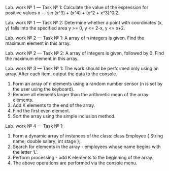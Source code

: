 Lab. work № 1 — Task № 1:
Calculate the value of the expression for positive values x — sin (x^3) + (x^4) + (x^2 + x^3)^0.2.

Lab. work № 1 — Task № 2:
Determine whether a point with coordinates (x, y) falls into the specified area y >= 0, y <= 2-x, y <= x+2.

Lab. work № 2 — Task № 1:
A array of n integers is given. Find the maximum element in this array.

Lab. work № 2 — Task № 2:
A array of integers is given, followed by 0. Find the maximum element in this array.

Lab. work № 3 — Task № 1:
The work should be performed only using an array. After each item, output the data to the console.
1) Form an array of n elements using a random number sensor (n is set
by the user using the keyboard).
2) Remove all elements larger than the arithmetic mean of the array elements.
3) Add K elements to the end of the array.
4) Find the first even element.
5) Sort the array using the simple inclusion method.

Lab. work № 4 — Task № 1:
1) Form a dynamic array of instances of the class:
class Employee
{
String name;
double salary;
int stage
};.
2) Search for elements in the array - employees whose name begins with the letter ‘L'.
3) Perform processing - add K elements to the beginning of the array.
4) The above operations are performed via the console menu.
